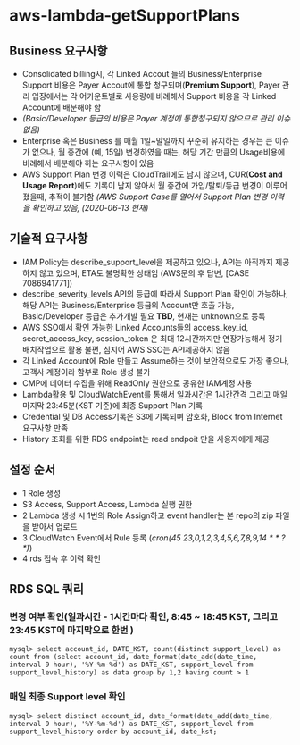 # aws-lambda-getSupportPlans

## Business 요구사항
- Consolidated billing시, 각 Linked Accout 들의 Business/Enterprise Support 비용은 Payer Accout에 통합 청구되며(**Premium Support**), Payer 관리 입장에서는 각 어카운트별로 사용량에 비례해서 Support 비용을 각 Linked Account에 배분해야 함
- *(Basic/Developer 등급의 비용은 Payer 계정에 통합청구되지 않으므로 관리 이슈 없음)*
- Enterprise 혹은 Business 를 매월 1일~말일까지 꾸준히 유지하는 경우는 큰 이슈가 없으나, 월 중간에 (예, 15일) 변경하였을 때는, 해당 기간 만큼의 Usage비용에 비례해서 배분해야 하는 요구사항이 있음
- AWS Support Plan 변경 이력은 CloudTrail에도 남지 않으며, CUR(**Cost and Usage Report**)에도 기록이 남지 않아서 월 중간에 가입/탈퇴/등급 변경이 이루어졌을때, 추적이 불가함 *(AWS Support Case를 열어서 Support Plan 변경 이력을 확인하고 있음, (2020-06-13 현재)*

## 기술적 요구사항
- IAM Policy는 describe_support_level을 제공하고 있으나, API는 아직까지 제공하지 않고 있으며, ETA도 불명확한 상태임 (AWS문의 후 답변, [CASE 7086941771])
- describe_severity_levels API의 등급에 따라서 Support Plan 확인이 가능하나, 해당 API는 Business/Enterprise 등급의 Account만 호출 가능, Basic/Developer 등급은 추가개발 필요 **TBD**, 현재는 unknown으로 등록 
- AWS SSO에서 확인 가능한 Linked Accounts들의 access_key_id, secret_access_key, session_token 은 최대 12시간까지만 연장가능해서 정기 배치작업으로 활용 불편, 심지어 AWS SSO는 API제공하지 않음
- 각 Linked Account에 Role 만들고 Assume하는 것이 보안적으로도 가장 좋으나, 고객사 계정이라 함부로 Role 생성 불가
- CMP에 데이터 수집을 위해 ReadOnly 권한으로 공유한 IAM계정 사용
- Lambda활용 및 CloudWatchEvent를 통해서 일과시간은 1시간간격 그리고 매일 마지막 23:45분(KST 기준)에 최종 Support Plan 기록
- Credential 및 DB Access기록은 S3에 기록되며 암호화, Block from Internet 요구사항 만족
- History 조회를 위한 RDS endpoint는 read endpoit 만을 사용자에게 제공

## 설정 순서
- 1 Role 생성
-   S3 Access, Support Access, Lambda 실행 권한
- 2 Lambda 생성 시 1번의 Role Assign하고 event handler는 본 repo의 zip 파일을 받아서 업로드
- 3 CloudWatch Event에서 Rule 등록 (*cron(45 23,0,1,2,3,4,5,6,7,8,9,14 \* \* ? \*)*)
- 4 rds 접속 후 이력 확인

## RDS SQL 쿼리
### 변경 여부 확인(일과시간 - 1시간마다 확인, 8:45 ~ 18:45 KST, 그리고 23:45 KST에 마지막으로 한번 )    
    mysql> select account_id, DATE_KST, count(distinct support_level) as count from (select account_id, date_format(date_add(date_time, interval 9 hour), '%Y-%m-%d') as DATE_KST, support_level from support_level_history) as data group by 1,2 having count > 1
    
### 매일 최종 Support level 확인
    mysql> select distinct account_id, date_format(date_add(date_time, interval 9 hour), '%Y-%m-%d') as DATE_KST, support_level from support_level_history order by account_id, date_kst;
